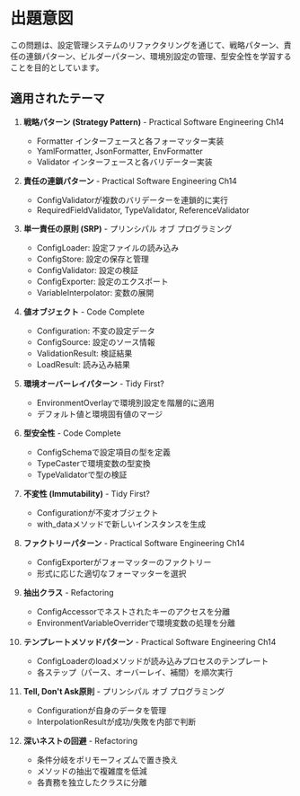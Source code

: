 # 出題意図

この問題は、設定管理システムのリファクタリングを通じて、戦略パターン、責任の連鎖パターン、ビルダーパターン、環境別設定の管理、型安全性を学習することを目的としています。

## 適用されたテーマ

1. **戦略パターン (Strategy Pattern)** - Practical Software Engineering Ch14
   - Formatter インターフェースと各フォーマッター実装
   - YamlFormatter, JsonFormatter, EnvFormatter
   - Validator インターフェースと各バリデーター実装

2. **責任の連鎖パターン** - Practical Software Engineering Ch14
   - ConfigValidatorが複数のバリデーターを連鎖的に実行
   - RequiredFieldValidator, TypeValidator, ReferenceValidator

3. **単一責任の原則 (SRP)** - プリンシパル オブ プログラミング
   - ConfigLoader: 設定ファイルの読み込み
   - ConfigStore: 設定の保存と管理
   - ConfigValidator: 設定の検証
   - ConfigExporter: 設定のエクスポート
   - VariableInterpolator: 変数の展開

4. **値オブジェクト** - Code Complete
   - Configuration: 不変の設定データ
   - ConfigSource: 設定のソース情報
   - ValidationResult: 検証結果
   - LoadResult: 読み込み結果

5. **環境オーバーレイパターン** - Tidy First?
   - EnvironmentOverlayで環境別設定を階層的に適用
   - デフォルト値と環境固有値のマージ

6. **型安全性** - Code Complete
   - ConfigSchemaで設定項目の型を定義
   - TypeCasterで環境変数の型変換
   - TypeValidatorで型の検証

7. **不変性 (Immutability)** - Tidy First?
   - Configurationが不変オブジェクト
   - with_dataメソッドで新しいインスタンスを生成

8. **ファクトリーパターン** - Practical Software Engineering Ch14
   - ConfigExporterがフォーマッターのファクトリー
   - 形式に応じた適切なフォーマッターを選択

9. **抽出クラス** - Refactoring
   - ConfigAccessorでネストされたキーのアクセスを分離
   - EnvironmentVariableOverriderで環境変数の処理を分離

10. **テンプレートメソッドパターン** - Practical Software Engineering Ch14
    - ConfigLoaderのloadメソッドが読み込みプロセスのテンプレート
    - 各ステップ（パース、オーバーレイ、補間）を順次実行

11. **Tell, Don't Ask原則** - プリンシパル オブ プログラミング
    - Configurationが自身のデータを管理
    - InterpolationResultが成功/失敗を内部で判断

12. **深いネストの回避** - Refactoring
    - 条件分岐をポリモーフィズムで置き換え
    - メソッドの抽出で複雑度を低減
    - 各責務を独立したクラスに分離
